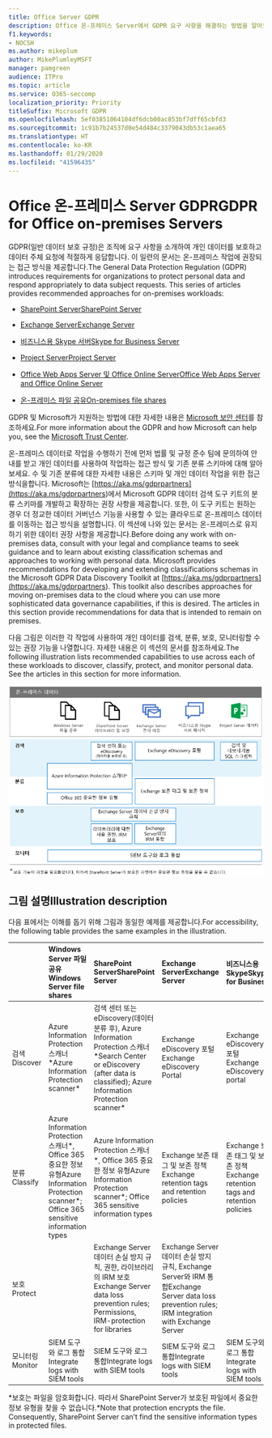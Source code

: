 ```yaml
---
title: Office Server GDPR
description: Office 온-프레미스 Server에서 GDPR 요구 사항을 해결하는 방법을 알아보세요.
f1.keywords:
- NOCSH
ms.author: mikeplum
author: MikePlumleyMSFT
manager: pamgreen
audience: ITPro
ms.topic: article
ms.service: O365-seccomp
localization_priority: Priority
titleSuffix: Microsoft GDPR
ms.openlocfilehash: 5ef03851064104df6dcb00ac853bf7dff65cbfd3
ms.sourcegitcommit: 1c91b7b24537d0e54d484c3379043db53c1aea65
ms.translationtype: HT
ms.contentlocale: ko-KR
ms.lasthandoff: 01/29/2020
ms.locfileid: "41596435"
---
```

# <a name="gdpr-for-office-on-premises-servers"></a><span data-ttu-id="c4906-103">Office 온-프레미스 Server GDPR</span><span class="sxs-lookup"><span data-stu-id="c4906-103">GDPR for Office on-premises Servers</span></span>

<span data-ttu-id="c4906-p101">GDPR(일반 데이터 보호 규정)은 조직에 요구 사항을 소개하여 개인 데이터를 보호하고 데이터 주체 요청에 적절하게 응답합니다. 이 일련의 문서는 온-프레미스 작업에 권장되는 접근 방식을 제공합니다.</span><span class="sxs-lookup"><span data-stu-id="c4906-p101">The General Data Protection Regulation (GDPR) introduces requirements for organizations to protect personal data and respond appropriately to data subject requests. This series of articles provides recommended approaches for on-premises workloads:</span></span>

-   [<span data-ttu-id="c4906-106">SharePoint Server</span><span class="sxs-lookup"><span data-stu-id="c4906-106">SharePoint Server</span></span>](gdpr-for-sharepoint-server.md)

-   [<span data-ttu-id="c4906-107">Exchange Server</span><span class="sxs-lookup"><span data-stu-id="c4906-107">Exchange Server</span></span>](gdpr-for-exchange-server.md)

-   [<span data-ttu-id="c4906-108">비즈니스용 Skype 서버</span><span class="sxs-lookup"><span data-stu-id="c4906-108">Skype for Business Server</span></span>](gdpr-for-skype-for-business-server.md)

-   [<span data-ttu-id="c4906-109">Project Server</span><span class="sxs-lookup"><span data-stu-id="c4906-109">Project Server</span></span>](gdpr-for-project-server.md)

-   [<span data-ttu-id="c4906-110">Office Web Apps Server 및 Office Online Server</span><span class="sxs-lookup"><span data-stu-id="c4906-110">Office Web Apps Server and Office Online Server</span></span>](gdpr-for-office-online-server.md)

-   [<span data-ttu-id="c4906-111">온-프레미스 파일 공유</span><span class="sxs-lookup"><span data-stu-id="c4906-111">On-premises file shares</span></span>](gdpr-for-on-premises-file-shares.md)

<span data-ttu-id="c4906-112">GDPR 및 Microsoft가 지원하는 방법에 대한 자세한 내용은 [Microsoft 보안 센터](https://www.microsoft.com/TrustCenter/Privacy/gdpr/default.aspx)를 참조하세요.</span><span class="sxs-lookup"><span data-stu-id="c4906-112">For more information about the GDPR and how Microsoft can help you, see the [Microsoft Trust Center](https://www.microsoft.com/TrustCenter/Privacy/gdpr/default.aspx).</span></span>

<span data-ttu-id="c4906-p102">온-프레미스 데이터로 작업을 수행하기 전에 먼저 법률 및 규정 준수 팀에 문의하여 안내를 받고 개인 데이터를 사용하여 작업하는 접근 방식 및 기존 분류 스키마에 대해 알아보세요. 수 및 기존 분류에 대한 자세한 내용은  스키마 및 개인 데이터 작업을 위한 접근 방식을합니다. Microsoft는 [https://aka.ms/gdprpartners](<https://aka.ms/gdprpartners>)에서 Microsoft GDPR 데이터 검색 도구 키트의 분류 스키마를 개발하고 확장하는 권장 사항을 제공합니다. 또한, 이 도구 키트는 원하는 경우 더 정교한 데이터 거버넌스 기능을 사용할 수 있는 클라우드로 온-프레미스 데이터를 이동하는 접근 방식을 설명합니다. 이 섹션에 나와 있는 문서는 온-프레미스로 유지하기 위한 데이터 권장 사항을 제공합니다.</span><span class="sxs-lookup"><span data-stu-id="c4906-p102">Before doing any work with on-premises data, consult with your legal and compliance teams to seek guidance and to learn about existing classification schemas and approaches to working with personal data. Microsoft provides recommendations for developing and extending classifications schemas in the Microsoft GDPR Data Discovery Toolkit at [https://aka.ms/gdprpartners](<https://aka.ms/gdprpartners>). This toolkit also describes approaches for moving on-premises data to the cloud where you can use more sophisticated data governance capabilities, if this is desired. The articles in this section provide recommendations for data that is intended to remain on premises.</span></span>

<span data-ttu-id="c4906-p103">다음 그림은 이러한 각 작업에 사용하여 개인 데이터를 검색, 분류, 보호, 모니터링할 수 있는 권장 기능을 나열합니다. 자세한 내용은 이 섹션의 문서를 참조하세요.</span><span class="sxs-lookup"><span data-stu-id="c4906-p103">The following illustration lists recommended capabilities to use across each of these workloads to discover, classify, protect, and monitor personal data. See the articles in this section for more information.</span></span>

![](media/gdpr-for-office-servers-image1.png)

## <a name="illustration-description"></a><span data-ttu-id="c4906-119">그림 설명</span><span class="sxs-lookup"><span data-stu-id="c4906-119">Illustration description</span></span>

<span data-ttu-id="c4906-120">다음 표에서는 이해를 돕기 위해 그림과 동일한 예제를 제공합니다.</span><span class="sxs-lookup"><span data-stu-id="c4906-120">For accessibility, the following table provides the same examples in the illustration.</span></span>

|             |<span data-ttu-id="c4906-121">Windows Server 파일 공유</span><span class="sxs-lookup"><span data-stu-id="c4906-121">Windows Server file shares</span></span>|<span data-ttu-id="c4906-122">SharePoint Server</span><span class="sxs-lookup"><span data-stu-id="c4906-122">SharePoint Server</span></span>|<span data-ttu-id="c4906-123">Exchange Server</span><span class="sxs-lookup"><span data-stu-id="c4906-123">Exchange Server</span></span>|<span data-ttu-id="c4906-124">비즈니스용 Skype</span><span class="sxs-lookup"><span data-stu-id="c4906-124">Skype for Business</span></span>|<span data-ttu-id="c4906-125">Project Server</span><span class="sxs-lookup"><span data-stu-id="c4906-125">Project Server</span></span>|
|:------------|:-------------------------|:----------------|:--------------|:-----------------|:-------------|
|<span data-ttu-id="c4906-126">검색</span><span class="sxs-lookup"><span data-stu-id="c4906-126">Discover</span></span>|<span data-ttu-id="c4906-127">Azure Information Protection 스캐너\*</span><span class="sxs-lookup"><span data-stu-id="c4906-127">Azure Information Protection scanner\*</span></span>|<span data-ttu-id="c4906-128">검색 센터 또는 eDiscovery(데이터 분류 후), Azure Information Protection 스캐너\*</span><span class="sxs-lookup"><span data-stu-id="c4906-128">Search Center or eDiscovery (after data is classified); Azure Information Protection scanner\*</span></span>|<span data-ttu-id="c4906-129">Exchange eDiscovery 포털</span><span class="sxs-lookup"><span data-stu-id="c4906-129">Exchange eDiscovery Portal</span></span>|<span data-ttu-id="c4906-130">Exchange eDiscovery 포털</span><span class="sxs-lookup"><span data-stu-id="c4906-130">Exchange eDiscovery portal</span></span>|<span data-ttu-id="c4906-131">검색 및 내보내기용 SQL 스크립트</span><span class="sxs-lookup"><span data-stu-id="c4906-131">SQL scripts for discovery and exporting</span></span>|
|<span data-ttu-id="c4906-132">분류</span><span class="sxs-lookup"><span data-stu-id="c4906-132">Classify</span></span>|<span data-ttu-id="c4906-133">Azure Information Protection 스캐너\*, Office 365 중요한 정보 유형</span><span class="sxs-lookup"><span data-stu-id="c4906-133">Azure Information Protection scanner\*; Office 365 sensitive information types</span></span>|<span data-ttu-id="c4906-134">Azure Information Protection 스캐너\*, Office 365 중요한 정보 유형</span><span class="sxs-lookup"><span data-stu-id="c4906-134">Azure Information Protection scanner\*; Office 365 sensitive information types</span></span>|<span data-ttu-id="c4906-135">Exchange 보존 태그 및 보존 정책</span><span class="sxs-lookup"><span data-stu-id="c4906-135">Exchange retention tags and retention policies</span></span>|<span data-ttu-id="c4906-136">Exchange 보존 태그 및 보존 정책</span><span class="sxs-lookup"><span data-stu-id="c4906-136">Exchange retention tags and retention policies</span></span>||
|<span data-ttu-id="c4906-137">보호</span><span class="sxs-lookup"><span data-stu-id="c4906-137">Protect</span></span>||<span data-ttu-id="c4906-138">Exchange Server 데이터 손실 방지 규칙, 권한, 라이브러리의 IRM 보호</span><span class="sxs-lookup"><span data-stu-id="c4906-138">Exchange Server data loss prevention rules; Permissions, IRM-protection for libraries</span></span>|<span data-ttu-id="c4906-139">Exchange Server 데이터 손실 방지 규칙, Exchange Server와 IRM 통합</span><span class="sxs-lookup"><span data-stu-id="c4906-139">Exchange Server data loss prevention rules; IRM integration with Exchange Server</span></span>|||
|<span data-ttu-id="c4906-140">모니터링</span><span class="sxs-lookup"><span data-stu-id="c4906-140">Monitor</span></span>|<span data-ttu-id="c4906-141">SIEM 도구와 로그 통합</span><span class="sxs-lookup"><span data-stu-id="c4906-141">Integrate logs with SIEM tools</span></span>|<span data-ttu-id="c4906-142">SIEM 도구와 로그 통합</span><span class="sxs-lookup"><span data-stu-id="c4906-142">Integrate logs with SIEM tools</span></span>|<span data-ttu-id="c4906-143">SIEM 도구와 로그 통합</span><span class="sxs-lookup"><span data-stu-id="c4906-143">Integrate logs with SIEM tools</span></span>|<span data-ttu-id="c4906-144">SIEM 도구와 로그 통합</span><span class="sxs-lookup"><span data-stu-id="c4906-144">Integrate logs with SIEM tools</span></span>|<span data-ttu-id="c4906-145">SIEM 도구와 로그 통합</span><span class="sxs-lookup"><span data-stu-id="c4906-145">Integrate logs with SIEM tools</span></span>|

<span data-ttu-id="c4906-p104">\*보호는 파일을 암호화합니다. 따라서 SharePoint Server가 보호된 파일에서 중요한 정보 유형을 찾을 수 없습니다.</span><span class="sxs-lookup"><span data-stu-id="c4906-p104">\*Note that protection encrypts the file. Consequently, SharePoint Server can’t find the sensitive information types in protected files.</span></span>
